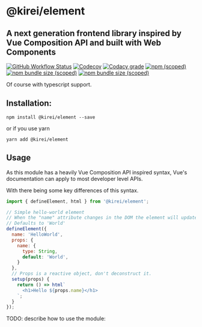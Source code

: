 # @kirei/element
## A next generation frontend library inspired by Vue Composition API and built with Web Components 

[![GitHub Workflow Status](https://img.shields.io/github/workflow/status/ifaxity/kirei/Tests?style=for-the-badge)](https://github.com/iFaxity/kirei/actions)
[![Codecov](https://img.shields.io/codecov/c/github/ifaxity/kirei?style=for-the-badge)](https://codecov.io/gh/iFaxity/kirei)
[![Codacy grade](https://img.shields.io/codacy/grade/dbdf69a34ba64733ace9d8aa204248ab?style=for-the-badge)](https://app.codacy.com/manual/iFaxity/kirei/dashboard)
[![npm (scoped)](https://img.shields.io/npm/v/@kirei/element?style=for-the-badge)](https://npmjs.org/package/@kirei/element)
[![npm bundle size (scoped)](https://img.shields.io/bundlephobia/min/@kirei/element?label=Bundle%20size&style=for-the-badge)](https://npmjs.org/package/@kirei/element)
[![npm bundle size (scoped)](https://img.shields.io/bundlephobia/minzip/@kirei/element?label=Bundle%20size%20%28gzip%29&style=for-the-badge)](https://npmjs.org/package/@kirei/element)

Of course with typescript support.


## Installation:

`npm install @kirei/element --save`

or if you use yarn

`yarn add @kirei/element`


## Usage

As this module has a heavily Vue Composition API inspired syntax, Vue's documentation can apply to most developer level APIs.

With there being some key differences of this syntax.

```js
import { defineElement, html } from '@kirei/element';

// Simple hello-world element
// When the "name" attribute changes in the DOM the element will update
// Defaults to 'World'
defineElement({
  name: 'HelloWorld',
  props: {
    name: {
      type: String,
      default: 'World',
    }
  },
  // Props is a reactive object, don't deconstruct it.
  setup(props) {
    return () => html`
      <h1>Hello ${props.name}</h1>
    `;
  }
});
```

TODO: describe how to use the module:
